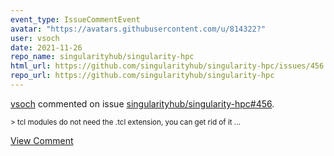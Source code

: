 ```yaml
---
event_type: IssueCommentEvent
avatar: "https://avatars.githubusercontent.com/u/814322?"
user: vsoch
date: 2021-11-26
repo_name: singularityhub/singularity-hpc
html_url: https://github.com/singularityhub/singularity-hpc/issues/456
repo_url: https://github.com/singularityhub/singularity-hpc
---
```


<a href='https://github.com/vsoch' target='_blank'>vsoch</a> commented on issue <a href='https://github.com/singularityhub/singularity-hpc/issues/456' target='_blank'>singularityhub/singularity-hpc#456</a>.

<small>> tcl modules do not need the .tcl extension, you can get rid of it...</small>

<a href='https://github.com/singularityhub/singularity-hpc/issues/456' target='_blank'>View Comment</a>